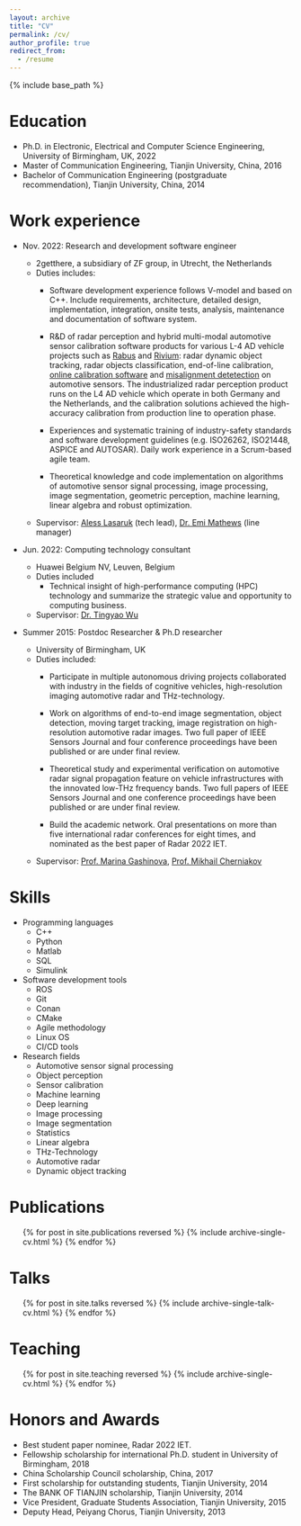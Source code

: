 ```yaml
---
layout: archive
title: "CV"
permalink: /cv/
author_profile: true
redirect_from:
  - /resume
---
```


{% include base_path %}

Education
======
* Ph.D. in Electronic, Electrical and Computer Science Engineering, University of Birmingham, UK, 2022
* Master of Communication Engineering, Tianjin University, China, 2016
* Bachelor of Communication Engineering (postgraduate recommendation), Tianjin University, China, 2014

Work experience
======
* Nov. 2022: Research and development software engineer
  * 2getthere, a subsidiary of ZF group, in Utrecht, the Netherlands
  * Duties includes: 
    * Software development experience follows V-model and based on C++. Include requirements, architecture, detailed design, implementation, integration, onsite tests, analysis, maintenance and documentation of software system.

    * R&D of radar perception and hybrid multi-modal automotive sensor calibration software products for various L-4 AD vehicle projects such as [Rabus](https://www.youtube.com/watch?v=isRtxSoPeFc) and [Rivium](https://www.youtube.com/watch?v=m5-rI5n6qng): radar dynamic object tracking, radar objects classification, end-of-line calibration, [online calibration software](https://www.youtube.com/watch?v=5mTBcsLttQY&t=35s) and [misalignment detetection](https://www.youtube.com/watch?v=v0upbUKoufw&t=191s) on automotive sensors. The industrialized radar perception product runs on the L4 AD vehicle which operate in both Germany and the Netherlands, and the calibration solutions achieved the high-accuracy calibration from production line to operation phase.

    * Experiences and systematic training of industry-safety standards and software development guidelines (e.g. ISO26262, ISO21448, ASPICE and AUTOSAR). Daily work experience in a Scrum-based agile team.

    * Theoretical knowledge and code implementation on algorithms of automotive sensor signal processing, image processing, image segmentation, geometric perception, machine learning, linear algebra and robust optimization.
  * Supervisor: [Aless Lasaruk](http://aless-lasaruk.de/) (tech lead), [Dr. Emi Mathews](https://www.linkedin.com/in/emi-mathews-4541804a/) (line manager)

* Jun. 2022: Computing technology consultant
  * Huawei Belgium NV, Leuven, Belgium
  * Duties included
    * Technical insight of high-performance computing (HPC) technology and summarize the strategic value and opportunity to computing business.
  * Supervisor: [Dr. Tingyao Wu](https://www.linkedin.com/in/tingyaow/)

* Summer 2015: Postdoc Researcher & Ph.D researcher
  * University of Birmingham, UK
  * Duties included: 
    * Participate in multiple autonomous driving projects collaborated with industry in the fields of cognitive vehicles, high-resolution imaging automotive radar and THz-technology.

    * Work on algorithms of end-to-end image segmentation, object detection, moving target tracking, image registration on high-resolution automotive radar images. Two full paper of IEEE Sensors Journal and four conference proceedings have been published or are under final review.

    * Theoretical study and experimental verification on automotive radar signal propagation feature on vehicle infrastructures with the innovated low-THz frequency bands. Two full papers of IEEE Sensors Journal and one conference proceedings have been published or are under final review.

    * Build the academic network. Oral presentations on more than five international radar conferences for eight times, and nominated as the best paper of Radar 2022 IET.
  * Supervisor: [Prof. Marina Gashinova](https://www.birmingham.ac.uk/staff/profiles/eese/gashinova-marina), [Prof. Mikhail Cherniakov](https://www.birmingham.ac.uk/staff/profiles/eese/cherniakov-mike)
  
Skills
======
* Programming languages
  * C++
  * Python
  * Matlab
  * SQL
  * Simulink
* Software development tools
  * ROS
  * Git
  * Conan
  * CMake
  * Agile methodology
  * Linux OS
  * CI/CD tools
* Research fields
  * Automotive sensor signal processing
  * Object perception
  * Sensor calibration
  * Machine learning
  * Deep learning
  * Image processing
  * Image segmentation
  * Statistics
  * Linear algebra
  * THz-Technology
  * Automotive radar
  * Dynamic object tracking

Publications
======
  <ul>{% for post in site.publications reversed %}
    {% include archive-single-cv.html %}
  {% endfor %}</ul>
  
Talks
======
  <ul>{% for post in site.talks reversed %}
    {% include archive-single-talk-cv.html  %}
  {% endfor %}</ul>
  
Teaching
======
  <ul>{% for post in site.teaching reversed %}
    {% include archive-single-cv.html %}
  {% endfor %}</ul>
  
Honors and Awards
======
* Best student paper nominee, Radar 2022 IET.
* Fellowship scholarship for international Ph.D. student in University of Birmingham, 2018
* China Scholarship Council scholarship, China, 2017
* First scholarship for outstanding students, Tianjin University, 2014
* The BANK OF TIANJIN scholarship, Tianjin University, 2014
* Vice President, Graduate Students Association, Tianjin University, 2015
* Deputy Head, Peiyang Chorus, Tianjin University, 2013
